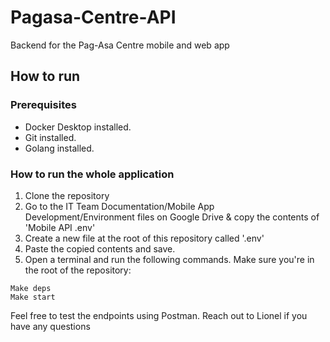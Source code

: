 # Pagasa-Centre-API
Backend for the Pag-Asa Centre mobile and web app

## How to run

### Prerequisites

- Docker Desktop installed.
- Git installed.
- Golang installed.

### How to run the whole application

1. Clone the repository
2. Go to the IT Team Documentation/Mobile App Development/Environment files on Google Drive & copy the contents of 'Mobile API .env'
3. Create a new file at the root of this repository called '.env'
4. Paste the copied contents and save.
5. Open a terminal and run the following commands. Make sure you're in the root of the repository:

```
Make deps
Make start
```

Feel free to test the endpoints using Postman. Reach out to Lionel if you have any questions
